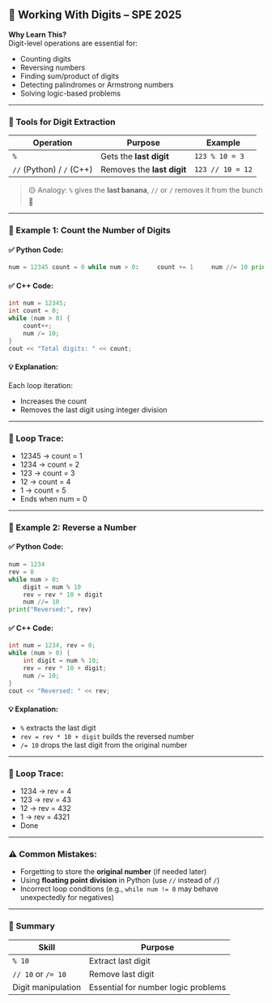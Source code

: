 ## 🧮 Working With Digits – SPE 2025

**Why Learn This?**  
Digit-level operations are essential for:

- Counting digits
- Reversing numbers
- Finding sum/product of digits
- Detecting palindromes or Armstrong numbers
- Solving logic-based problems

---

### 🧰 Tools for Digit Extraction

|Operation|Purpose|Example|
|---|---|---|
|`%`|Gets the **last digit**|`123 % 10 = 3`|
|`//` (Python) / `/` (C++)|Removes the **last digit**|`123 // 10 = 12`|

> 🟡 Analogy: `%` gives the **last banana**, `//` or `/` removes it from the bunch 🍌

---

### 🧪 Example 1: Count the Number of Digits

#### ✅ Python Code:

```python
num = 12345 count = 0 while num > 0:     count += 1     num //= 10 print("Total digits:", count)
```

#### ✅ C++ Code:

```C++
int num = 12345; 
int count = 0; 
while (num > 0) {     
	count++;     
	num /= 10; 
} 
cout << "Total digits: " << count;
```

#### 💡 Explanation:

Each loop iteration:

- Increases the count
- Removes the last digit using integer division

---

### 🔁 Loop Trace:

- 12345 → count = 1
- 1234 → count = 2
- 123 → count = 3
- 12 → count = 4
- 1 → count = 5
- Ends when num = 0

---

### 🧪 Example 2: Reverse a Number

#### ✅ Python Code:

```python
num = 1234 
rev = 0 
while num > 0:     
	digit = num % 10     
	rev = rev * 10 + digit     
	num //= 10 
print("Reversed:", rev)
```

#### ✅ C++ Code:

```c++
int num = 1234, rev = 0; 
while (num > 0) {     
	int digit = num % 10;     
	rev = rev * 10 + digit;     
	num /= 10; 
} 
cout << "Reversed: " << rev;
```

#### 💡 Explanation:

- `%` extracts the last digit
- `rev = rev * 10 + digit` builds the reversed number
- `/= 10` drops the last digit from the original number

---

### 🔄 Loop Trace:

- 1234 → rev = 4
- 123 → rev = 43
- 12 → rev = 432
- 1 → rev = 4321
- Done

---

### ⚠️ Common Mistakes:

- Forgetting to store the **original number** (if needed later)
- Using **floating point division** in Python (use `//` instead of `/`)
- Incorrect loop conditions (e.g., `while num != 0` may behave unexpectedly for negatives)

---

### 🧠 Summary

|Skill|Purpose|
|---|---|
|`% 10`|Extract last digit|
|`// 10` or `/= 10`|Remove last digit|
|Digit manipulation|Essential for number logic problems|